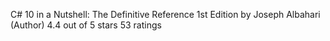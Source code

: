 C# 10 in a Nutshell: The Definitive Reference 1st Edition
by Joseph Albahari  (Author)
4.4 out of 5 stars    53 ratings